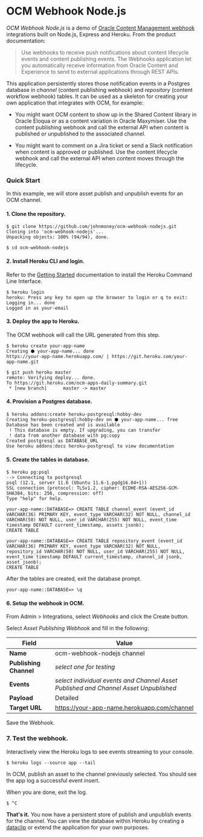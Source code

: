 # OCM Webhook Node.js

*OCM Webhook Node.js* is a demo of [Oracle Content Management webhook](https://docs.oracle.com/en/cloud/paas/content-cloud/solutions/use-webhooks.html) integrations built on Node.js, Express and Heroku. From the product documentation:

> Use webhooks to receive push notifications about content lifecycle events and content publishing events. The Webhooks application let you automatically receive information from Oracle Content and Experience to send to external applications through REST APIs.

This application persistently stores those notification events in a Postgres database in _channel_ (content publishing webhook) and _repository_ (content workflow webhook) tables. It can be used as a skeleton for creating your own application that integrates with OCM, for example:

- You might want OCM content to show up in the Shared Content library in Oracle Eloqua or as a content variation in Oracle Maxymiser. Use the content publishing webhook and call the external API when content is published or unpublished to the associated channel. 

- You might want to comment on a Jira ticket or send a Slack notification when content is approved or published. Use the content lifecycle webhook and call the external API when content moves through the lifecycle.

### Quick Start

In this example, we will store asset publish and unpublish events for an OCM channel.

#### 1. Clone the repository.

```console
$ git clone https://github.com/johnmoney/ocm-webhook-nodejs.git
Cloning into 'ocm-webhook-nodejs'...
Unpacking objects: 100% (94/94), done.

$ cd ocm-webhook-nodejs
```

#### 2. Install Heroku CLI and login.

Refer to the [Getting Started](https://devcenter.heroku.com/articles/getting-started-with-nodejs?singlepage=true) documentation to install the Heroku Command Line Interface.

```console
$ heroku login
heroku: Press any key to open up the browser to login or q to exit: 
Logging in... done
Logged in as your-email
```

#### 3. Deploy the app to Heroku.

The OCM webhook will call the URL generated from this step.

```console
$ heroku create your-app-name
Creating ⬢ your-app-name... done
https://your-app-name.herokuapp.com/ | https://git.heroku.com/your-app-name.git

$ git push heroku master
remote: Verifying deploy... done.
To https://git.heroku.com/ocm-apps-daily-summary.git
 * [new branch]      master -> master
```

#### 4. Provision a Postgres database.

```console
$ heroku addons:create heroku-postgresql:hobby-dev
Creating heroku-postgresql:hobby-dev on ⬢ your-app-name... free
Database has been created and is available
 ! This database is empty. If upgrading, you can transfer
 ! data from another database with pg:copy
Created postgresql as DATABASE_URL
Use heroku addons:docs heroku-postgresql to view documentation
```

#### 5. Create the tables in database.

```console
$ heroku pg:psql
--> Connecting to postgresql
psql (12.1, server 11.6 (Ubuntu 11.6-1.pgdg16.04+1))
SSL connection (protocol: TLSv1.2, cipher: ECDHE-RSA-AES256-GCM-SHA384, bits: 256, compression: off)
Type "help" for help.

your-app-name::DATABASE=> CREATE TABLE channel_event (event_id VARCHAR(36) PRIMARY KEY, event_type VARCHAR(32) NOT NULL, channel_id VARCHAR(50) NOT NULL, user_id VARCHAR(255) NOT NULL, event_time timestamp DEFAULT current_timestamp, assets jsonb);
CREATE TABLE

your-app-name::DATABASE=> CREATE TABLE repository_event (event_id VARCHAR(36) PRIMARY KEY, event_type VARCHAR(32) NOT NULL, repository_id VARCHAR(50) NOT NULL, user_id VARCHAR(255) NOT NULL, event_time timestamp DEFAULT current_timestamp, channel_id jsonb, asset jsonb);
CREATE TABLE
```

After the tables are created, exit the database prompt.

```console
your-app-name::DATABASE=> \q
```


#### 6. Setup the webhook in OCM.

From Admin > Integrations, select _Webhooks_ and click the Create button.

Select _Asset Publishing Webhook_ and fill in the following:

| Field | Value |
| --- | --- |
| **Name** | ocm-webhook-nodejs channel |
| **Publishing Channel** | _select one for testing_ |
| **Events** | _select individual events and Channel Asset Published and Channel Asset Unpublished_ |
| **Payload** | Detailed |
| **Target URL** | https://your-app-name.herokuapp.com/channel |

Save the Webhook.

### 7. Test the webhook.

Interactively view the Heroku logs to see events streaming to your console.

```console
$ heroku logs --source app --tail
```

In OCM, publish an asset to the channel previously selected. You should see the app log a successful event insert.

When you are done, exit the log.

```console
$ ^C
```

__That's it.__ You now have a persistent store of publish and unpublish events for the channel. You can view the database within Heroku by creating a [dataclip](https://data.heroku.com/dataclips) or extend the application for your own purposes.
